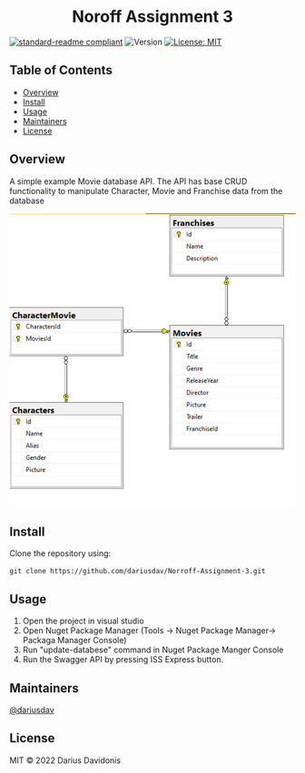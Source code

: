 <h1 align="center">Noroff Assignment 3</h1>
<p align="center">
<!-- Take a screenshot of the design of the server -->
</p>

[![standard-readme compliant](https://img.shields.io/badge/standard--readme-OK-green.svg?style=flat-square)](https://github.com/RichardLitt/standard-readme)
  <img alt="Version" src="https://img.shields.io/badge/version-0.1-blue.svg?cacheSeconds=2592000" />
  <a href="#" target="_blank">
    <img alt="License: MIT" src="https://img.shields.io/badge/License-MIT-yellow.svg" />
  </a>


## Table of Contents
-  [Overview](#Overview)
-  [Install](#install)
-  [Usage](#usage)
-  [Maintainers](#maintainers)
-  [License](#license)

## Overview
A simple example Movie database API. The API has base CRUD functionality to manipulate Character, Movie and Franchise data from the database

<img src="https://github.com/dariusdav/Norroff-Assignment-3/blob/main/diagram.png" >

## Install

Clone the repository using:

```
git clone https://github.com/dariusdav/Norroff-Assignment-3.git
```

## Usage
 1. Open the project in visual studio
 2. Open Nuget Package Manager (Tools -> Nuget Package Manager-> Packaga Manager Console)
 3. Run "update-databese" command in Nuget Package Manger Console 
 4. Run the Swagger API by pressing ISS Express button.


## Maintainers

[@dariusdav](https://github.com/dariusdav)

## License

MIT © 2022  Darius Davidonis
